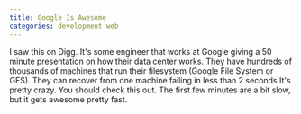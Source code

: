 ```yaml
---
title: Google Is Awesome
categories: development web
---
```


I saw this on Digg. It's some engineer that works at Google giving a 50 minute presentation on how their data center works. They have hundreds of thousands of machines that run their filesystem (Google File System or GFS). They can recover from one machine failing in less than 2 seconds.It's pretty crazy. You should check this out. The first few minutes are a bit slow, but it gets awesome pretty fast.
